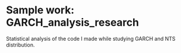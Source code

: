 # Sample work: GARCH_analysis_research
Statistical analysis of the code I made while studying GARCH and NTS distribution.
